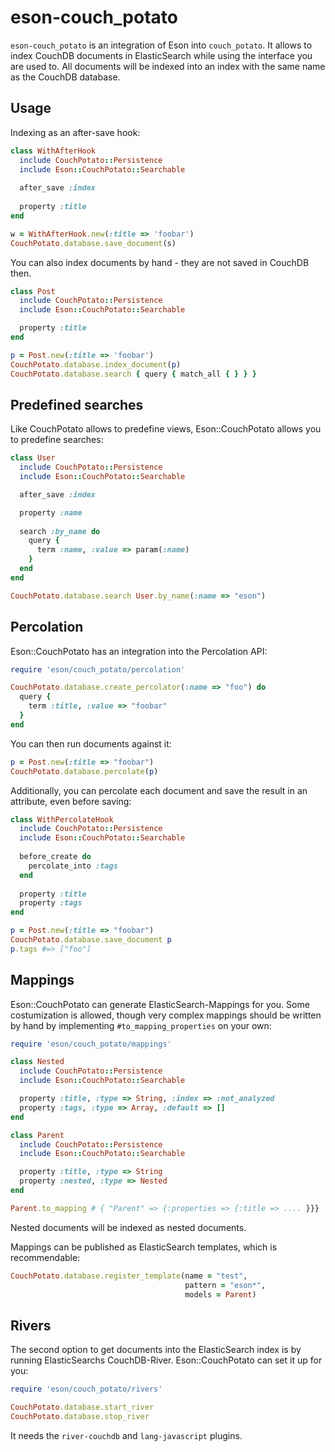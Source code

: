 # eson-couch_potato

`eson-couch_potato` is an integration of Eson into `couch_potato`. It allows to index CouchDB documents in ElasticSearch while using the interface you are used to. All documents will be indexed into an index with the same name as the CouchDB database.

## Usage

Indexing as an after-save hook:

```ruby
class WithAfterHook
  include CouchPotato::Persistence
  include Eson::CouchPotato::Searchable
  
  after_save :index
  
  property :title
end

w = WithAfterHook.new(:title => 'foobar')
CouchPotato.database.save_document(s)
```

You can also index documents by hand - they are not saved in CouchDB then.

```ruby
class Post
  include CouchPotato::Persistence
  include Eson::CouchPotato::Searchable

  property :title
end

p = Post.new(:title => 'foobar')
CouchPotato.database.index_document(p)
CouchPotato.database.search { query { match_all { } } }
```
## Predefined searches

Like CouchPotato allows to predefine views, Eson::CouchPotato allows you to predefine searches:

```ruby
class User
  include CouchPotato::Persistence
  include Eson::CouchPotato::Searchable

  after_save :index

  property :name
  
  search :by_name do
    query {
      term :name, :value => param(:name)
    }
  end
end

CouchPotato.database.search User.by_name(:name => "eson")
```

## Percolation

Eson::CouchPotato has an integration into the Percolation API:

```ruby
require 'eson/couch_potato/percolation'

CouchPotato.database.create_percolator(:name => "foo") do
  query {
    term :title, :value => "foobar"
  }
end
```
You can then run documents against it:

```ruby
p = Post.new(:title => "foobar")
CouchPotato.database.percolate(p)
```

Additionally, you can percolate each document and save the result in an attribute, even before saving:

```ruby
class WithPercolateHook
  include CouchPotato::Persistence
  include Eson::CouchPotato::Searchable
  
  before_create do
    percolate_into :tags
  end
  
  property :title
  property :tags
end

p = Post.new(:title => "foobar")
CouchPotato.database.save_document p
p.tags #=> ["foo"]
```

## Mappings

Eson::CouchPotato can generate ElasticSearch-Mappings for you. Some costumization is allowed, though very complex mappings should be written by hand by implementing ``#to_mapping_properties`` on your own:

```ruby
require 'eson/couch_potato/mappings'

class Nested
  include CouchPotato::Persistence
  include Eson::CouchPotato::Searchable

  property :title, :type => String, :index => :not_analyzed
  property :tags, :type => Array, :default => []
end

class Parent
  include CouchPotato::Persistence
  include Eson::CouchPotato::Searchable

  property :title, :type => String
  property :nested, :type => Nested
end

Parent.to_mapping # { "Parent" => {:properties => {:title => .... }}}
```

Nested documents will be indexed as nested documents.

Mappings can be published as ElasticSearch templates, which is recommendable:

```ruby
CouchPotato.database.register_template(name = "test", 
                                       pattern = "eson*", 
                                       models = Parent)
```

## Rivers

The second option to get documents into the ElasticSearch index is by running ElasticSearchs CouchDB-River. Eson::CouchPotato can set it up for you:

```ruby
require 'eson/couch_potato/rivers'

CouchPotato.database.start_river
CouchPotato.database.stop_river
```

It needs the `river-couchdb` and `lang-javascript` plugins.